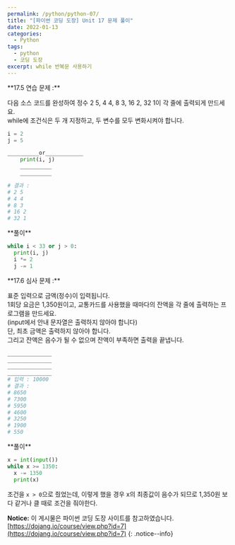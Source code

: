 ```yaml
---
permalink: /python/python-07/
title: "[파이썬 코딩 도장] Unit 17 문제 풀이"
date: 2022-01-13
categories:
  - Python
tags:
  - python
  - 코딩 도장
excerpt: while 반복문 사용하기
---
```


<div class="notice--success" markdown="1">
**17.5 연습 문제 :**

다음 소스 코드를 완성하여 정수 2 5, 4 4, 8 3, 16 2, 32 1이 각 줄에 출력되게 만드세요.<br>
while에 조건식은 두 개 지정하고, 두 변수를 모두 변화시켜야 합니다.

```python
i = 2
j = 5

__________or____________
    print(i, j)
    __________
    __________

# 결과 : 
# 2 5
# 4 4
# 8 3
# 16 2
# 32 1
```
</div>

<div class="notice" markdown="1">
**풀이**

```python
while i < 33 or j > 0:
  print(i, j)
  i *= 2
  j -= 1
```
</div>

<div class="notice--danger" markdown="1">
**17.6 심사 문제 :**

표준 입력으로 금액(정수)이 입력됩니다.<br>
1회당 요금은 1,350원이고, 교통카드를 사용했을 때마다의 잔액을 각 줄에 출력하는 프로그램을 만드세요.<br>
(input에서 안내 문자열은 출력하지 않아야 합니다)<br>
단, 최초 금액은 출력하지 않아야 합니다.<br>
그리고 잔액은 음수가 될 수 없으며 잔액이 부족하면 출력을 끝냅니다.

```python
______________
______________
______________
______________
# 입력 : 10000
# 결과 : 
# 8650
# 7300
# 5950
# 4600
# 3250
# 1900
# 550
```
</div>

<div class="notice" markdown="1">
**풀이**

```python
x = int(input())
while x >= 1350:
  x -= 1350
  print(x)
```
조건을 `x > 0`으로 줬었는데, 이렇게 했을 경우 x의 최종값이 음수가 되므로 1,350원 보다 같거나 클 때로 조건을 줘야한다.
</div>

**Notice:** 이 게시물은 파이썬 코딩 도장 사이트를 참고하였습니다.
[https://dojang.io/course/view.php?id=7](https://dojang.io/course/view.php?id=7)
{: .notice--info}